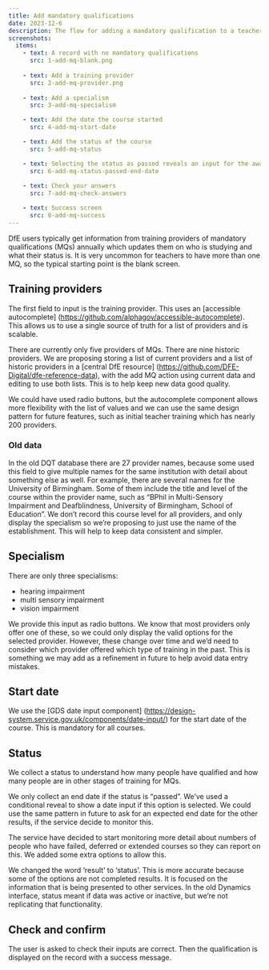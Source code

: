 ```yaml
---
title: Add mandatory qualifications
date: 2023-12-6
description: The flow for adding a mandatory qualification to a teacher's record
screenshots:
  items:
    - text: A record with no mandatory qualifications
      src: 1-add-mq-blank.png
   
    - text: Add a training provider
      src: 2-add-mq-provider.png
   
    - text: Add a specialism
      src: 3-add-mq-specialism

    - text: Add the date the course started
      src: 4-add-mq-start-date

    - text: Add the status of the course
      src: 5-add-mq-status

    - text: Selecting the status as passed reveals an input for the award date
      src: 6-add-mq-status-passed-end-date
    
    - text: Check your answers
      src: 7-add-mq-check-answers

    - text: Success screen
      src: 8-add-mq-success
--- 
```


DfE users typically get information from training providers of mandatory qualifications (MQs) annually which updates them on who is studying and what their status is. It is very uncommon for teachers to have more than one MQ, so the typical starting point is the blank screen.

## Training providers

The first field to input is the training provider. This uses an [accessible autocomplete] (https://github.com/alphagov/accessible-autocomplete). This allows us to use a single source of truth for a list of providers and is scalable.

There are currently only five providers of MQs. There are nine historic providers. We are proposing storing a list of current providers and a list of historic providers in a [central DfE resource] (https://github.com/DFE-Digital/dfe-reference-data), with the add MQ action using current data and editing to use both lists. This is to help keep new data good quality.

We could have used radio buttons, but the autocomplete component allows more flexibility with the list of values and we can use the same design pattern for future features, such as initial teacher training which has nearly 200 providers.

### Old data

In the old DQT database there are 27 provider names, because some used this field to give multiple names for the same institution with detail about something else as well. For example, there are several names for the University of Birmingham. Some of them include the title and level of the course within the provider name, such as “BPhil in Multi-Sensory Impairment and Deafblindness, University of Birmingham, School of Education”. We don’t record this course level for all providers, and only display the specialism so we’re proposing to just use the name of the establishment. This will help to keep data consistent and simpler.

## Specialism

There are only three specialisms:

- hearing impairment
- multi sensory impairment
- vision impairment

We provide this input as radio buttons. We know that most providers only offer one of these, so we could only display the valid options for the selected provider. However, these change over time and we’d need to consider which provider offered which type of training in the past. This is something we may add as a refinement in future to help avoid data entry mistakes.

## Start date

We use the [GDS date input component] (https://design-system.service.gov.uk/components/date-input/) for the start date of the course. This is mandatory for all courses.

## Status

We collect a status to understand how many people have qualified and how many people are in other stages of training for MQs. 

We only collect an end date if the status is “passed”. We’ve used a conditional reveal to show a date input if this option is selected. We could use the same pattern in future to ask for an expected end date for the other results, if the service decide to monitor this.

The service have decided to start monitoring more detail about numbers of people who have failed, deferred or extended courses so they can report on this. We added some extra options to allow this.

We changed the word ‘result’ to ‘status’. This is more accurate because some of the options are not completed results. It is focused on the information that is being presented to other services. In the old Dynamics interface, status meant if data was active or inactive, but we’re not replicating that functionality.

## Check and confirm

The user is asked to check their inputs are correct. Then the qualification is displayed on the record with a success message.